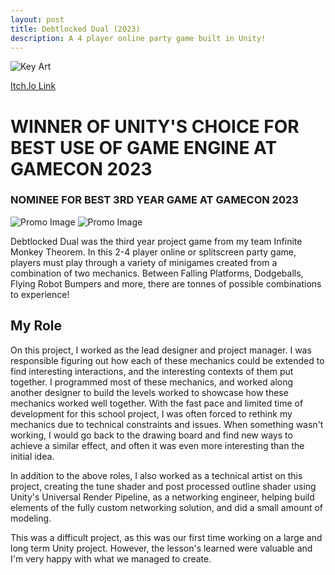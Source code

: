 ```yaml
---
layout: post
title: Debtlocked Dual (2023)
description: A 4 player online party game built in Unity!
---
```

![Key Art](https://media.discordapp.net/attachments/754553615276048425/1091469541269307443/dbdual.png?width=705&height=814 "Debtlocked Dual")

[Itch.Io Link](https://kanomisu.itch.io/debtlocked-dual)

WINNER OF UNITY'S CHOICE FOR BEST USE OF GAME ENGINE AT GAMECON 2023
============

### NOMINEE FOR BEST 3RD YEAR GAME AT GAMECON 2023 ###

![Promo Image](https://media.discordapp.net/attachments/966551949778497546/1093512651243528273/image.png?width=705&height=397 "Fight your Friends!")
![Promo Image](https://img.itch.zone/aW1hZ2UvMTg5NjY5Ni8xMTc4ODM2OC5qcGc=/original/NbdsE0.jpg "Conquer the Chaos!")

Debtlocked Dual was the third year project game from my team Infinite Monkey Theorem. In this 2-4 player online or splitscreen party game, players must play through a variety of minigames created from a combination of two mechanics. Between Falling Platforms, Dodgeballs, Flying Robot Bumpers and more, there are tonnes of possible combinations to experience!

My Role
------------

On this project, I worked as the lead designer and project manager. I was responsible figuring out how each of these mechanics could be extended to find interesting interactions, and the interesting contexts of them put together. I programmed most of these mechanics, and worked along another designer to build the levels worked to showcase how these mechanics worked well together. With the fast pace and limited time of development for this school project, I was often forced to rethink my mechanics due to technical constraints and issues. When something wasn't working, I would go back to the drawing board and find new ways to achieve a similar effect, and often it was even more interesting than the initial idea.

In addition to the above roles, I also worked as a technical artist on this project, creating the tune shader and post processed outline shader using Unity's Universal Render Pipeline, as a networking engineer, helping build elements of the fully custom networking solution, and did a small amount of modeling.

This was a difficult project, as this was our first time working on a large and long term Unity project. However, the lesson's learned were valuable and I'm very happy with what we managed to create.